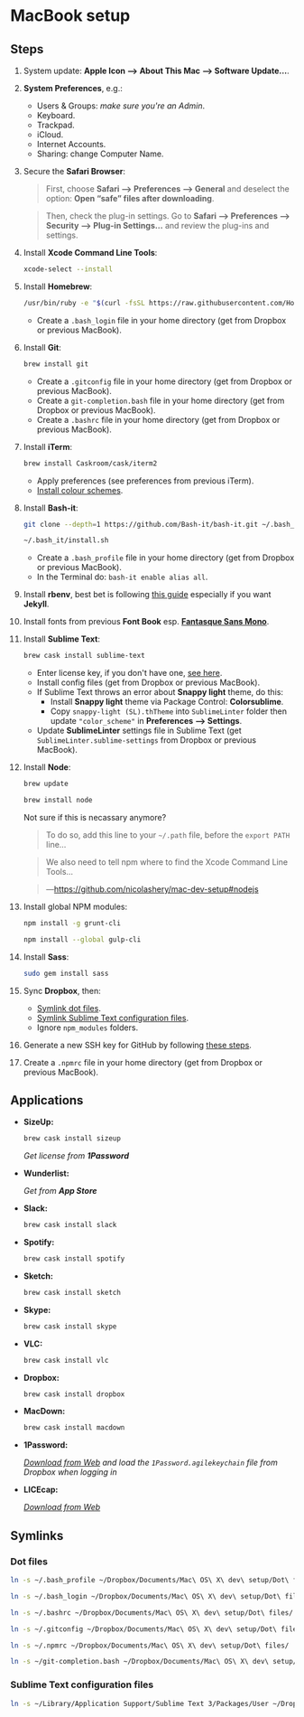 # MacBook setup
## Steps
1. System update: **Apple Icon ⟶ About This Mac ⟶ Software Update…**.
2. **System Preferences**, e.g.:
	- Users & Groups: _make sure you're an Admin_.
	- Keyboard.
	- Trackpad.
	- iCloud.
	- Internet Accounts.
	- Sharing: change Computer Name.
3. Secure the **Safari Browser**:
	> First, choose **Safari ⟶ Preferences ⟶ General** and deselect the option: **Open “safe” files after downloading**.
	
	> Then, check the plug-in settings. Go to **Safari ⟶ Preferences ⟶ Security ⟶ Plug-in Settings…** and review the plug-ins and settings.
4. Install **Xcode Command Line Tools**: 

    ```bash
	xcode-select --install
  	```
5. Install **Homebrew**: 

	```bash
    /usr/bin/ruby -e "$(curl -fsSL https://raw.githubusercontent.com/Homebrew/install/master/install)"
    ```
	
    - Create a `.bash_login` file in your home directory (get from Dropbox or previous MacBook).
6. Install **Git**:

	```bash
    brew install git
    ```
    
    - Create a `.gitconfig` file in your home directory (get from Dropbox or previous MacBook).
    - Create a `git-completion.bash` file in your home directory (get from Dropbox or previous MacBook).
    - Create a `.bashrc` file in your home directory (get from Dropbox or previous MacBook).
7. Install **iTerm**:

	```bash
    brew install Caskroom/cask/iterm2
    ```
    
    - Apply preferences (see preferences from previous iTerm).
    - [Install colour schemes](http://iterm2colorschemes.com/).
8. Install **Bash-it**:

	```bash
    git clone --depth=1 https://github.com/Bash-it/bash-it.git ~/.bash_it
    ```
  
    ```bash
    ~/.bash_it/install.sh
    ```
	- Create a `.bash_profile` file in your home directory (get from Dropbox or previous MacBook).
	- In the Terminal do: `bash-it enable alias all`.
9. Install **rbenv**, best bet is following [this guide](https://gist.github.com/r-brown/a0b50d56cfb3596e0d17) especially if you want **Jekyll**.
10. Install fonts from previous **Font Book** esp. [**Fantasque Sans Mono**](https://github.com/belluzj/fantasque-sans).
11. Install **Sublime Text**:

	```bash
    brew cask install sublime-text
    ```
    - Enter license key, if you don't have one, [see here](http://appnee.com/sublime-text-3-universal-license-keys-collection-for-win-mac-linux/).
    - Install config files (get from Dropbox or previous MacBook).
    - If Sublime Text throws an error about **Snappy light** theme, do this:
        - Install **Snappy light** theme via Package Control: **Colorsublime**.
        - Copy `snappy-light (SL).thTheme` into `SublimeLinter` folder then update `"color_scheme"` in **Preferences ⟶ Settings**.
    - Update **SublimeLinter** settings file in Sublime Text (get `SublimeLinter.sublime-settings` from Dropbox or previous MacBook).
12. Install **Node**:

	```bash
    brew update
    ```
  
    ```bash
    brew install node
    ```
  
    Not sure if this is necassary anymore?
		
    > To do so, add this line to your `~/.path` file, before the `export PATH` line…
    
    > We also need to tell npm where to find the Xcode Command Line Tools…
    
    > —https://github.com/nicolashery/mac-dev-setup#nodejs
13. Install global NPM modules:

	```bash
    npm install -g grunt-cli
    ```
  
    ```bash
    npm install --global gulp-cli
    ```
14. Install **Sass**:

	```bash
    sudo gem install sass
    ```
15. Sync **Dropbox**, then:
	- [Symlink dot files](#dot-files).
	- [Symlink Sublime Text configuration files](#sublime-text-configuration-files).
	- Ignore `npm_modules` folders.
16. Generate a new SSH key for GitHub by following [these steps](https://help.github.com/articles/generating-a-new-ssh-key-and-adding-it-to-the-ssh-agent/#generating-a-new-ssh-key).
17. Create a `.npmrc` file in your home directory (get from Dropbox or previous MacBook).

## Applications
- **SizeUp:**

    ```bash
    brew cask install sizeup
    ```

    _Get license from **1Password**_
- **Wunderlist:**

    _Get from **App Store**_
- **Slack:**

    ```bash
    brew cask install slack
    ```
- **Spotify:**

    ```bash
    brew cask install spotify
    ```
- **Sketch:**

    ```bash
    brew cask install sketch
    ```
- **Skype:**

    ```bash
    brew cask install skype
    ```
- **VLC:**

    ```bash
    brew cask install vlc
    ```
- **Dropbox:**

    ```bash
    brew cask install dropbox
    ```
- **MacDown:**

    ```bash
    brew cask install macdown
    ```
- **1Password:**

    _[Download from Web](https://agilebits.com/downloads) and load the `1Password.agilekeychain` file from Dropbox when logging in_
- **LICEcap:**

    _[Download from Web](http://www.cockos.com/licecap/)_

## Symlinks
### Dot files

```bash
ln -s ~/.bash_profile ~/Dropbox/Documents/Mac\ OS\ X\ dev\ setup/Dot\ files/
```

```bash
ln -s ~/.bash_login ~/Dropbox/Documents/Mac\ OS\ X\ dev\ setup/Dot\ files/
```

```bash
ln -s ~/.bashrc ~/Dropbox/Documents/Mac\ OS\ X\ dev\ setup/Dot\ files/
```

```bash
ln -s ~/.gitconfig ~/Dropbox/Documents/Mac\ OS\ X\ dev\ setup/Dot\ files/
```

```bash
ln -s ~/.npmrc ~/Dropbox/Documents/Mac\ OS\ X\ dev\ setup/Dot\ files/
```

```bash
ln -s ~/git-completion.bash ~/Dropbox/Documents/Mac\ OS\ X\ dev\ setup/Dot\ files/
```
### Sublime Text configuration files

```bash
ln -s ~/Library/Application Support/Sublime Text 3/Packages/User ~/Dropbox/Documents/Mac\ OS\ X\ dev\ setup/Sublime Text/User
```
